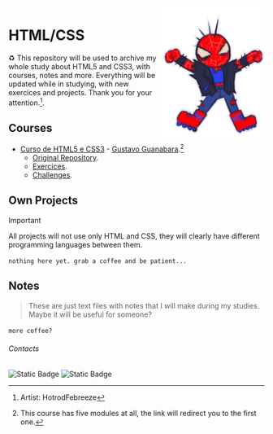 <img src="assets/chibispiderpunksfundo.png" align="right" width="200spx">

# HTML/CSS

♻️ This repository will be used to archive my whole study about HTML5 and CSS3, with courses, notes and more. Everything will be updated while in studying, with new exercices and projects. Thank you for your attention.[^artist].

## Courses

- [Curso de HTML5 e CSS3](https://youtube.com/playlist?list=PLHz_AreHm4dkZ9-atkcmcBaMZdmLHft8n&si=_2ZaaeIL8nymWaGn) - [Gustavo Guanabara](https://github.com/gustavoguanabara).[^course1]
  - [Original Repository](https://github.com/gustavoguanabara/html-css/tree/master?tab=readme-ov-file).
  - [Exercices](#).
  - [Challenges](#).

## Own Projects

> [!IMPORTANT]
> All projects will not use only HTML and CSS, they will clearly have different programming languages ​​between them.

`nothing here yet. grab a coffee and be patient...`

## Notes

> These are just text files with notes that I will make during my studies. Maybe it will be useful for someone?

`more coffee?`

###### Contacts

<img alt="Static Badge" src="https://img.shields.io/badge/github-black?style=for-the-badge&logo=github&link=https%3A%2F%2Fgithub.com%2Fluqastw"/> <img alt="Static Badge" src="https://img.shields.io/badge/linkedin-white?style=for-the-badge&logo=invision&logoColor=blue&link=https%3A%2F%2Fwww.linkedin.com%2Fin%2Flucasborcem%2F">

[^artist]: Artist: HotrodFebreeze
[^course1]: This course has five modules at all, the link will redirect you to the first one.
